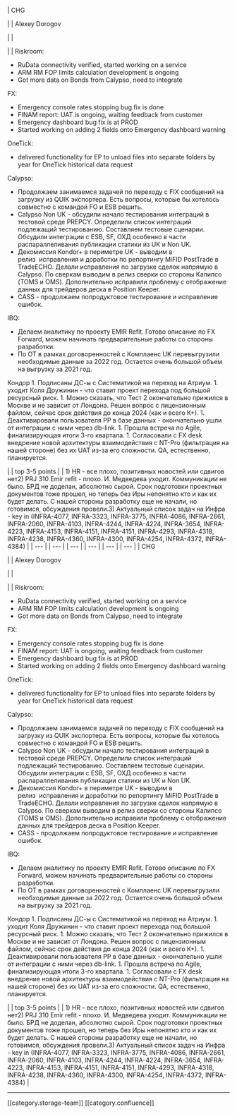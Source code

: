 





| CHG

 | 
| Alexey Dorogov

 | 
| 

 | 
| Riskroom:

<ul><li>RuData connectivity verified, started working on a service</li><li>ARM RM FOP limits calculation development is ongoing</li><li>Got more data on Bonds from Calypso, need to integrate</li></ul>FX:

<ul><li>Emergency console rates stopping bug fix is done</li><li>FINAM report: UAT is ongoing, waiting feedback from customer</li><li>Emergency dashboard bug fix is at PROD</li><li>Started working on adding 2 fields onto Emergency dashboard warning</li></ul>OneTick:

<ul><li>delivered functionality for EP to unload files into separate folders by year for OneTick historical data request</li></ul>

Calypso:

<ul><li>Продолжаем занимаемся задачей по переходу с FIX сообщений на загрузку из QUIK экспортера. Есть вопросы, которые бы хотелось совместно с командой FO и ESB решить.</li><li>Calypso Non UK - обсудили начало тестирования интеграций в тестовой среде PREPCY. Определили список интеграций подлежащий тестированию. Составляем тестовые сценарии. Обсудили интеграции с ESB, SF, ОХД особенно в части распараллеливания публикации статики из UK и Non UK.</li><li>Декомиссия Kondor+ в периметре UK - выводим в релиз  исправления и доработки по репортингу MiFID PostTrade в TradeECHO. Делали исправления по загрузке сделок напрямую в Calypso. По сверкам выводим в релиз сверки со стороны Калипсо (TOMS и OMS). Дополнительно исправили проблему с отображение данных для трейдеров деска в Position Keeper.</li><li>CASS - продолжаем попродуктовое тестирование и исправление ошибок. </li></ul>

IBQ:

<ul><li>Делаем аналитику по проекту EMIR Refit. Готово описание по FX Forward, можем начинать предварительные работы со стороны разработки.</li><li>По OT в рамках договоренностей с Комплаенс UK перевыгрузили необходимые данные за 2022 год. Остается очень большой объем на выгрузку за 2021 год.</li></ul>Кондор
1. Подписаны ДС-ы с Систематикой на переход на Атриум.
1. уходит Коля Дружинин - что ставит проект перехода под большой ресурсный риск.
1. Можно сказать, что Тест 2 окончательно прижился в Москве и не зависит от Лондона. Решен вопрос с лицензионным файлом, сейчас срок действия до конца 2024 (как и всего К+).
1. Деактивировали пользователя РР в базе данных - окончательно ушли от интеграции с ними через db-link.
1. Прошла встреча по Agile, финализирующая итоги 3-го квартала.
1. Согласовали с FX desk внедрение новой архитектуры взаимодействия с NT-Pro (фильтрация на нашей стороне) без их UAT из-за его сложности. QA, естественно, планируется.

 | 
| top 3-5 points | 
| 1) HR - все плохо, позитивных новостей или сдвигов нет2) PRJ 310 Emir refit - плохо. И. Медведева уходит. Коммуникации не было. БРД не доделан, абсолютно сырой. Срок подготовки проектных документов тоже прошел, но теперь без Иры непонятно кто и как их будет делать. С нашей стороны разработку еще не начали, но готовимся, обсуждения провели.3) Актуальный список задач на Инфра - key in (INFRA-4077, INFRA-3323, INFRA-3775, INFRA-4086, INFRA-2661, INFRA-2060, INFRA-4103, INFRA-4244, INFRA-4224, INFRA-3654, INFRA-4223, INFRA-4153, INFRA-4151, INFRA-4151, INFRA-4293, INFRA-4318, INFRA-4238, INFRA-4360, INFRA-4300, INFRA-4254, INFRA-4372, INFRA-4384) | 
|  --- | 
|  --- | 
|  --- | 
|  --- | 
|  --- | 
|  --- | 
| CHG

 | 
| Alexey Dorogov

 | 
| 

 | 
| Riskroom:

<ul><li>RuData connectivity verified, started working on a service</li><li>ARM RM FOP limits calculation development is ongoing</li><li>Got more data on Bonds from Calypso, need to integrate</li></ul>FX:

<ul><li>Emergency console rates stopping bug fix is done</li><li>FINAM report: UAT is ongoing, waiting feedback from customer</li><li>Emergency dashboard bug fix is at PROD</li><li>Started working on adding 2 fields onto Emergency dashboard warning</li></ul>OneTick:

<ul><li>delivered functionality for EP to unload files into separate folders by year for OneTick historical data request</li></ul>

Calypso:

<ul><li>Продолжаем занимаемся задачей по переходу с FIX сообщений на загрузку из QUIK экспортера. Есть вопросы, которые бы хотелось совместно с командой FO и ESB решить.</li><li>Calypso Non UK - обсудили начало тестирования интеграций в тестовой среде PREPCY. Определили список интеграций подлежащий тестированию. Составляем тестовые сценарии. Обсудили интеграции с ESB, SF, ОХД особенно в части распараллеливания публикации статики из UK и Non UK.</li><li>Декомиссия Kondor+ в периметре UK - выводим в релиз  исправления и доработки по репортингу MiFID PostTrade в TradeECHO. Делали исправления по загрузке сделок напрямую в Calypso. По сверкам выводим в релиз сверки со стороны Калипсо (TOMS и OMS). Дополнительно исправили проблему с отображение данных для трейдеров деска в Position Keeper.</li><li>CASS - продолжаем попродуктовое тестирование и исправление ошибок. </li></ul>

IBQ:

<ul><li>Делаем аналитику по проекту EMIR Refit. Готово описание по FX Forward, можем начинать предварительные работы со стороны разработки.</li><li>По OT в рамках договоренностей с Комплаенс UK перевыгрузили необходимые данные за 2022 год. Остается очень большой объем на выгрузку за 2021 год.</li></ul>Кондор
1. Подписаны ДС-ы с Систематикой на переход на Атриум.
1. уходит Коля Дружинин - что ставит проект перехода под большой ресурсный риск.
1. Можно сказать, что Тест 2 окончательно прижился в Москве и не зависит от Лондона. Решен вопрос с лицензионным файлом, сейчас срок действия до конца 2024 (как и всего К+).
1. Деактивировали пользователя РР в базе данных - окончательно ушли от интеграции с ними через db-link.
1. Прошла встреча по Agile, финализирующая итоги 3-го квартала.
1. Согласовали с FX desk внедрение новой архитектуры взаимодействия с NT-Pro (фильтрация на нашей стороне) без их UAT из-за его сложности. QA, естественно, планируется.

 | 
| top 3-5 points | 
| 1) HR - все плохо, позитивных новостей или сдвигов нет2) PRJ 310 Emir refit - плохо. И. Медведева уходит. Коммуникации не было. БРД не доделан, абсолютно сырой. Срок подготовки проектных документов тоже прошел, но теперь без Иры непонятно кто и как их будет делать. С нашей стороны разработку еще не начали, но готовимся, обсуждения провели.3) Актуальный список задач на Инфра - key in (INFRA-4077, INFRA-3323, INFRA-3775, INFRA-4086, INFRA-2661, INFRA-2060, INFRA-4103, INFRA-4244, INFRA-4224, INFRA-3654, INFRA-4223, INFRA-4153, INFRA-4151, INFRA-4151, INFRA-4293, INFRA-4318, INFRA-4238, INFRA-4360, INFRA-4300, INFRA-4254, INFRA-4372, INFRA-4384) | 







*****

[[category.storage-team]] 
[[category.confluence]] 
